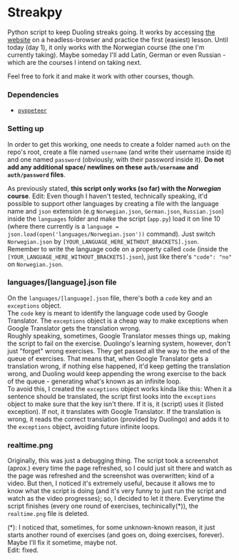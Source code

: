 # Streakpy

Python script to keep Duoling streaks going. It works by accessing [the website](//duoling.com) on a headless-browser and practice the first (easiest) lesson. Until today (day 1), it only works with the Norwegian course (the one I'm currently taking). Maybe someday I'll add Latin, German or even Russian - which are the courses I intend on taking next.

Feel free to fork it and make it work with other courses, though.

### Dependencies

* [`pyppeteer`](//pypi.org/project/pyppeteer/)

### Setting up

In order to get this working, one needs to create a folder named `auth` on the repo's root, create a file named `username` (and write their username inside it) and one named `password` (obviously, with their password inside it). **Do not add any additional space/ newlines on these `auth/username` and `auth/password` files**.

As previously stated, **this script only works (so far) with the _Norwegian_ course**.
Edit: Even though I haven't tested, technically speaking, it'd possible to support other languages by creating a file with the language name and `json` extension (e.g `Norwegian.json`, `German.json`, `Russian.json`) inside the `languages` folder and make the script (`app.py`) load it on line 10 (where there currently is a `language = json.load(open('languages/Norwegian.json'))` command). Just switch `Norwegian.json` by `[YOUR_LANGUAGE_HERE_WITHOUT_BRACKETS].json`. Remember to write the language code on a property called `code` (inside the `[YOUR_LANGUAGE_HERE_WITHOUT_BRACKETS].json`), just like there's `"code": "no"` on `Norwegian.json`.

### languages/[language].json file

On the `languages/[language].json` file, there's both a `code` key and an `exceptions` object.<br>
The `code` key is meant to identify the language code used by Google Translator. The `exceptions` object is a cheap way to make exceptions when Google Translator gets the translation wrong.<br>
Roughly speaking, sometimes, Google Translator messes things up, making the script to fail on the exercise. Duolingo's learning system, however, don't just "forget" wrong exercises. They get passed all the way to the end of the queue of exercises. That means that, when Google Translator gets a translation wrong, if nothing else happened, it'd keep getting the translation wrong, and Duoling would keep appending the wrong exercise to the back of the queue - generating what's known as an infinite loop.<br>
To avoid this, I created the `exceptions` object works kinda like this: When it a sentence should be translated, the script first looks into the `exceptions` object to make sure that the key isn't there. If it is, it (script) uses it (listed exception). If not, it translates with Google Translator. If the translation is wrong, it reads the correct translation (provided by Duolingo) and adds it to the `exceptions` object, avoiding future infinite loops.

### realtime.png

Originally, this was just a debugging thing. The script took a screenshot (aprox.) every time the page refreshed, so I could just sit there and watch as the page was refreshed and the screenshot was overwritten; kind of a video. But then, I noticed it's extremely useful, because it allows me to know what the script is doing (and it's very funny to just run the script and watch as the video progresses); so, I decided to let it there. Everytime the script finishes (every one round of exercises, techinically(*)), the `realtime.png` file is deleted.

(*): I noticed that, sometimes, for some unknown-known reason, it just starts another round of exercises (and goes on, doing exercises, forever). Maybe I'll fix it sometime, maybe not.<br>
Edit: fixed.
